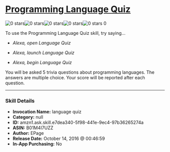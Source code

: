 # [Programming Language Quiz](http://alexa.amazon.com/#skills/amzn1.ask.skill.e7dea340-5f98-441e-9ec4-97b36265274a)
![0 stars](../../images/ic_star_border_black_18dp_1x.png)![0 stars](../../images/ic_star_border_black_18dp_1x.png)![0 stars](../../images/ic_star_border_black_18dp_1x.png)![0 stars](../../images/ic_star_border_black_18dp_1x.png)![0 stars](../../images/ic_star_border_black_18dp_1x.png) 0

To use the Programming Language Quiz skill, try saying...

* *Alexa, open Language Quiz*

* *Alexa, launch Language Quiz*

* *Alexa, begin Language Quiz*

You will be asked 5 trivia questions about programming languages.  The answers are multiple choice.  Your score will be reported after each question.

***

### Skill Details

* **Invocation Name:** language quiz
* **Category:** null
* **ID:** amzn1.ask.skill.e7dea340-5f98-441e-9ec4-97b36265274a
* **ASIN:** B01M4I7UZZ
* **Author:** EPage
* **Release Date:** October 14, 2016 @ 00:46:59
* **In-App Purchasing:** No
